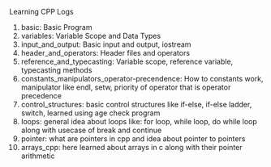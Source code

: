 Learning CPP Logs
1. basic: Basic Program
2. variables: Variable Scope and Data Types
3. input_and_output: Basic input and output, iostream
4. header_and_operators: Header files and operators
5. reference_and_typecasting: Variable scope, reference variable, typecasting methods
6. constants_manipulators_operator-precendence: How to constants work, manipulator like endl, setw, priority of operator that is operator precedence
7. control_structures: basic control structures like if-else, if-else ladder, switch, learned using age check program
9. loops: general idea about loops like: for loop, while loop, do while loop along with usecase of break and continue
10. pointer: what are pointers in cpp and idea about pointer to pointers
12. arrays_cpp: here learned about arrays in c along with their pointer arithmetic